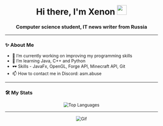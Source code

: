 <h1 align="center">Hi there, I'm Xenon
<img src="https://github.com/blackcater/blackcater/raw/main/images/Hi.gif" height="32"/></h1>
<h3 align="center">Computer science student, IT news writer from Russia</h3>

---

### ✨ About Me

- 🔭 I’m currently working on improving my programming skills
- 🌱 I’m learning Java, C++ and Python
- 🕶 Skills - JavaFx, OpenGL, Forge API, Minecraft API, Git
- 📫 How to contact me in Discord: asm.abuse
---

### 🛠 My Stats

<div align="center">
    <img src="https://github-readme-stats.vercel.app/api/top-langs/?username=XenonAsmov&layout=compact&theme=dark&langs_count=10&hide=html,css,makefile" alt="Top Languages" />
</div>

<!--<div align="center">
    <img src="https://github-readme-stats.vercel.app/api/top-langs/?username=XenonAsmov&layout=compact&theme=dark&langs_count=8" alt="Top Languages" />
</div>
-->

---

<div align="center">
    <img src="https://cdn.discordapp.com/attachments/1322973293212602451/1348348895461249096/github.gif?ex=67cf2343&is=67cdd1c3&hm=ba1cb1f9f0943c82b6f9c304b4de85393cb0ab8300c6fb782cc73caa524e4302&" alt="Gif" />
</div>
